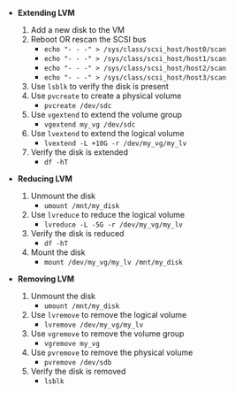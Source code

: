 * **Extending LVM**
    1. Add a new disk to the VM
    2. Reboot OR rescan the SCSI bus
        * `echo "- - -" > /sys/class/scsi_host/host0/scan`
        * `echo "- - -" > /sys/class/scsi_host/host1/scan`
        * `echo "- - -" > /sys/class/scsi_host/host2/scan`
        * `echo "- - -" > /sys/class/scsi_host/host3/scan`
    3. Use `lsblk` to verify the disk is present
    4. Use `pvcreate` to create a physical volume
        * `pvcreate /dev/sdc`
    5. Use `vgextend` to extend the volume group
        * `vgextend my_vg /dev/sdc`
    6. Use `lvextend` to extend the logical volume
        * `lvextend -L +10G -r /dev/my_vg/my_lv`
    7. Verify the disk is extended
        * `df -hT`

* **Reducing LVM**
    1. Unmount the disk
        * `umount /mnt/my_disk`
    2. Use `lvreduce` to reduce the logical volume
        * `lvreduce -L -5G -r /dev/my_vg/my_lv`
    3. Verify the disk is reduced
        * `df -hT`
    4. Mount the disk
        * `mount /dev/my_vg/my_lv /mnt/my_disk`

* **Removing LVM**
    1. Unmount the disk
        * `umount /mnt/my_disk`
    2. Use `lvremove` to remove the logical volume
        * `lvremove /dev/my_vg/my_lv`
    3. Use `vgremove` to remove the volume group
        * `vgremove my_vg`
    4. Use `pvremove` to remove the physical volume
        * `pvremove /dev/sdb`
    5. Verify the disk is removed
        * `lsblk`